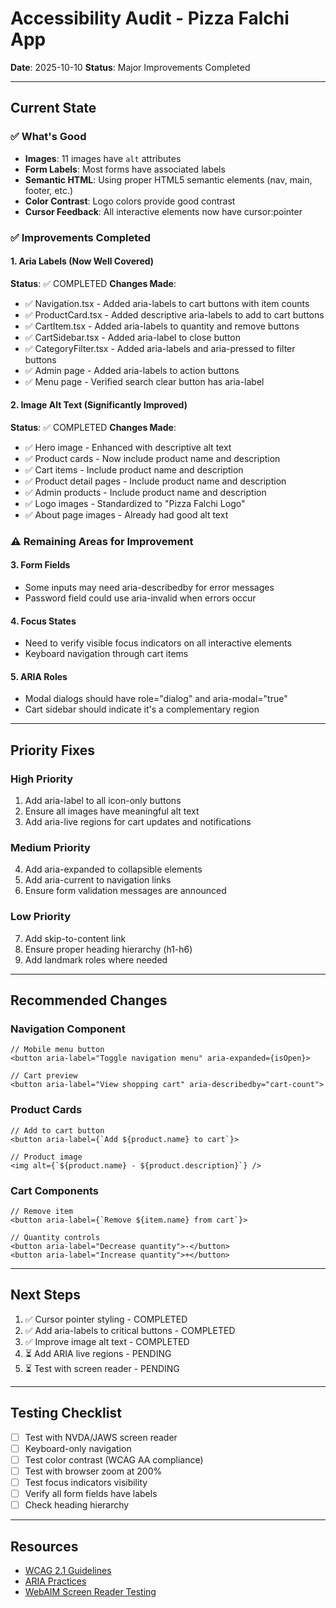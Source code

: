 # Accessibility Audit - Pizza Falchi App

**Date**: 2025-10-10
**Status**: Major Improvements Completed

---

## Current State

### ✅ What's Good
- **Images**: 11 images have `alt` attributes
- **Form Labels**: Most forms have associated labels
- **Semantic HTML**: Using proper HTML5 semantic elements (nav, main, footer, etc.)
- **Color Contrast**: Logo colors provide good contrast
- **Cursor Feedback**: All interactive elements now have cursor:pointer

### ✅ Improvements Completed

#### 1. **Aria Labels** (Now Well Covered)
**Status**: ✅ COMPLETED
**Changes Made**:
- ✅ Navigation.tsx - Added aria-labels to cart buttons with item counts
- ✅ ProductCard.tsx - Added descriptive aria-labels to add to cart buttons
- ✅ CartItem.tsx - Added aria-labels to quantity and remove buttons
- ✅ CartSidebar.tsx - Added aria-label to close button
- ✅ CategoryFilter.tsx - Added aria-labels and aria-pressed to filter buttons
- ✅ Admin page - Added aria-labels to action buttons
- ✅ Menu page - Verified search clear button has aria-label

#### 2. **Image Alt Text** (Significantly Improved)
**Status**: ✅ COMPLETED
**Changes Made**:
- ✅ Hero image - Enhanced with descriptive alt text
- ✅ Product cards - Now include product name and description
- ✅ Cart items - Include product name and description
- ✅ Product detail pages - Include product name and description
- ✅ Admin products - Include product name and description
- ✅ Logo images - Standardized to "Pizza Falchi Logo"
- ✅ About page images - Already had good alt text

### ⚠️ Remaining Areas for Improvement

#### 3. **Form Fields**
- Some inputs may need aria-describedby for error messages
- Password field could use aria-invalid when errors occur

#### 4. **Focus States**
- Need to verify visible focus indicators on all interactive elements
- Keyboard navigation through cart items

#### 5. **ARIA Roles**
- Modal dialogs should have role="dialog" and aria-modal="true"
- Cart sidebar should indicate it's a complementary region

---

## Priority Fixes

### High Priority
1. Add aria-label to all icon-only buttons
2. Ensure all images have meaningful alt text
3. Add aria-live regions for cart updates and notifications

### Medium Priority
4. Add aria-expanded to collapsible elements
5. Add aria-current to navigation links
6. Ensure form validation messages are announced

### Low Priority
7. Add skip-to-content link
8. Ensure proper heading hierarchy (h1-h6)
9. Add landmark roles where needed

---

## Recommended Changes

### Navigation Component
```tsx
// Mobile menu button
<button aria-label="Toggle navigation menu" aria-expanded={isOpen}>

// Cart preview
<button aria-label="View shopping cart" aria-describedby="cart-count">
```

### Product Cards
```tsx
// Add to cart button
<button aria-label={`Add ${product.name} to cart`}>

// Product image
<img alt={`${product.name} - ${product.description}`} />
```

### Cart Components
```tsx
// Remove item
<button aria-label={`Remove ${item.name} from cart`}>

// Quantity controls
<button aria-label="Decrease quantity">-</button>
<button aria-label="Increase quantity">+</button>
```

---

## Next Steps

1. ✅ Cursor pointer styling - COMPLETED
2. ✅ Add aria-labels to critical buttons - COMPLETED
3. ✅ Improve image alt text - COMPLETED
4. ⏳ Add ARIA live regions - PENDING
5. ⏳ Test with screen reader - PENDING

---

## Testing Checklist

- [ ] Test with NVDA/JAWS screen reader
- [ ] Keyboard-only navigation
- [ ] Test color contrast (WCAG AA compliance)
- [ ] Test with browser zoom at 200%
- [ ] Test focus indicators visibility
- [ ] Verify all form fields have labels
- [ ] Check heading hierarchy

---

## Resources

- [WCAG 2.1 Guidelines](https://www.w3.org/WAI/WCAG21/quickref/)
- [ARIA Practices](https://www.w3.org/WAI/ARIA/apg/)
- [WebAIM Screen Reader Testing](https://webaim.org/articles/screenreader_testing/)

